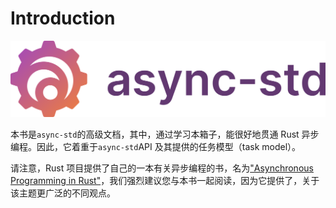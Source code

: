 # Introduction

![async-std logo](./images/horizontal_color.svg)

本书是`async-std`的高级文档，其中，通过学习本箱子，能很好地贯通 Rust 异步编程。因此，它着重于`async-std`API 及其提供的任务模型（task model）。

请注意，Rust 项目提供了自己的一本有关异步编程的书，名为["Asynchronous Programming in Rust"][async-book]，我们强烈建议您与本书一起阅读，因为它提供了，关于该主题更广泛的不同观点。

[async-book]: https://chinanf-boy.github.io/async-book-zh/
